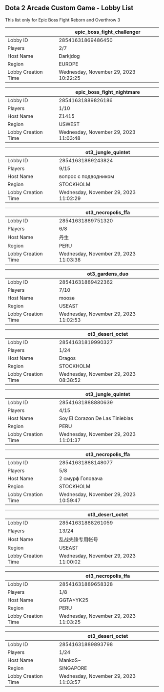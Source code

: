 ## Dota 2 Arcade Custom Game - Lobby List

This list only for Epic Boss Fight Reborn and Overthrow 3

|  | epic_boss_fight_challenger |
| ------ | ------ |
| Lobby ID | 28541631869486450 |
| Players | 2/7 |
| Host Name | Darkjdog |
| Region | EUROPE |
| Lobby Creation Time | Wednesday, November 29, 2023 10:22:25 |


|  | epic_boss_fight_nightmare |
| ------ | ------ |
| Lobby ID | 28541631889826186 |
| Players | 1/10 |
| Host Name | Z1415 |
| Region | USWEST |
| Lobby Creation Time | Wednesday, November 29, 2023 11:03:48 |


|  | ot3_jungle_quintet |
| ------ | ------ |
| Lobby ID | 28541631889243824 |
| Players | 9/15 |
| Host Name | вопрос с подводником |
| Region | STOCKHOLM |
| Lobby Creation Time | Wednesday, November 29, 2023 11:02:29 |


|  | ot3_necropolis_ffa |
| ------ | ------ |
| Lobby ID | 28541631889751320 |
| Players | 6/8 |
| Host Name | 丹生 | lya |
| Region | PERU |
| Lobby Creation Time | Wednesday, November 29, 2023 11:03:38 |


|  | ot3_gardens_duo |
| ------ | ------ |
| Lobby ID | 28541631889422362 |
| Players | 7/10 |
| Host Name | moose |
| Region | USEAST |
| Lobby Creation Time | Wednesday, November 29, 2023 11:02:53 |


|  | ot3_desert_octet |
| ------ | ------ |
| Lobby ID | 28541631819990327 |
| Players | 1/24 |
| Host Name | Dragos |
| Region | STOCKHOLM |
| Lobby Creation Time | Wednesday, November 29, 2023 08:38:52 |


|  | ot3_jungle_quintet |
| ------ | ------ |
| Lobby ID | 28541631888880639 |
| Players | 4/15 |
| Host Name | Soy El Corazon De Las Tinieblas |
| Region | PERU |
| Lobby Creation Time | Wednesday, November 29, 2023 11:01:37 |


|  | ot3_necropolis_ffa |
| ------ | ------ |
| Lobby ID | 28541631888148077 |
| Players | 5/8 |
| Host Name | 2 смурф Головача |
| Region | STOCKHOLM |
| Lobby Creation Time | Wednesday, November 29, 2023 10:59:47 |


|  | ot3_desert_octet |
| ------ | ------ |
| Lobby ID | 28541631888261059 |
| Players | 13/24 |
| Host Name | 乱战先锋专用帐号 |
| Region | USEAST |
| Lobby Creation Time | Wednesday, November 29, 2023 11:00:02 |


|  | ot3_necropolis_ffa |
| ------ | ------ |
| Lobby ID | 28541631889658328 |
| Players | 1/8 |
| Host Name | GGTA>YK25 |
| Region | PERU |
| Lobby Creation Time | Wednesday, November 29, 2023 11:03:25 |


|  | ot3_desert_octet |
| ------ | ------ |
| Lobby ID | 28541631889893798 |
| Players | 1/24 |
| Host Name | MankoS~ |
| Region | SINGAPORE |
| Lobby Creation Time | Wednesday, November 29, 2023 11:03:57 |


